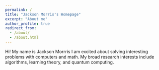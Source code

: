 ```yaml
---
permalink: /
title: "Jackson Morris's Homepage"
excerpt: "About me"
author_profile: true
redirect_from: 
  - /about/
  - /about.html
---
```

Hi! My name is Jackson Morrris I am excited about solving interesting problems with computers and math. 
My broad research interests include algorithms, learning theory, and quantum computing.
